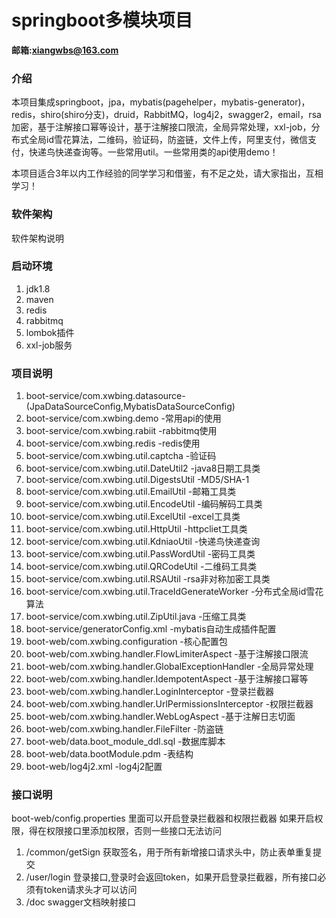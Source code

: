# springboot多模块项目

**邮箱:xiangwbs@163.com**

### 介绍

本项目集成springboot，jpa，mybatis(pagehelper，mybatis-generator)，redis，shiro(shiro分支)，druid，RabbitMQ，log4j2，swagger2，email，rsa加密，基于注解接口幂等设计，基于注解接口限流，全局异常处理，xxl-job，分布式全局id雪花算法，二维码，验证码，防盗链，文件上传，阿里支付，微信支付，快递鸟快递查询等。一些常用util。一些常用类的api使用demo！

本项目适合3年以内工作经验的同学学习和借鉴，有不足之处，请大家指出，互相学习！

### 软件架构
软件架构说明


### 启动环境

1. jdk1.8
2. maven
3. redis
4. rabbitmq
5. lombok插件
6. xxl-job服务

### 项目说明

1. boot-service/com.xwbing.datasource-(JpaDataSourceConfig,MybatisDataSourceConfig)
2. boot-service/com.xwbing.demo -常用api的使用
3. boot-service/com.xwbing.rabiit -rabbitmq使用
4. boot-service/com.xwbing.redis -redis使用
5. boot-service/com.xwbing.util.captcha -验证码
6. boot-service/com.xwbing.util.DateUtil2 -java8日期工具类
7. boot-service/com.xwbing.util.DigestsUtil -MD5/SHA-1
8. boot-service/com.xwbing.util.EmailUtil -邮箱工具类
9. boot-service/com.xwbing.util.EncodeUtil -编码解码工具类
10. boot-service/com.xwbing.util.ExcelUtil -excel工具类
11. boot-service/com.xwbing.util.HttpUtil -httpcliet工具类
12. boot-service/com.xwbing.util.KdniaoUtil -快递鸟快递查询
13. boot-service/com.xwbing.util.PassWordUtil -密码工具类
14. boot-service/com.xwbing.util.QRCodeUtil -二维码工具类
15. boot-service/com.xwbing.util.RSAUtil -rsa非对称加密工具类
16. boot-service/com.xwbing.util.TraceIdGenerateWorker -分布式全局id雪花算法
17. boot-service/com.xwbing.util.ZipUtil.java -压缩工具类
18. boot-service/generatorConfig.xml -mybatis自动生成插件配置
19. boot-web/com.xwbing.configuration -核心配置包
20. boot-web/com.xwbing.handler.FlowLimiterAspect -基于注解接口限流
21. boot-web/com.xwbing.handler.GlobalExceptionHandler -全局异常处理
22. boot-web/com.xwbing.handler.IdempotentAspect -基于注解接口幂等
23. boot-web/com.xwbing.handler.LoginInterceptor -登录拦截器
24. boot-web/com.xwbing.handler.UrlPermissionsInterceptor -权限拦截器
25. boot-web/com.xwbing.handler.WebLogAspect -基于注解日志切面
26. boot-web/com.xwbing.handler.FileFilter -防盗链
27. boot-web/data.boot_module_ddl.sql -数据库脚本
28. boot-web/data.bootModule.pdm -表结构
29. boot-web/log4j2.xml -log4j2配置

### 接口说明

boot-web/config.properties 里面可以开启登录拦截器和权限拦截器
如果开启权限，得在权限接口里添加权限，否则一些接口无法访问

1. /common/getSign 获取签名，用于所有新增接口请求头中，防止表单重复提交
2. /user/login 登录接口,登录时会返回token，如果开启登录拦截器，所有接口必须有token请求头才可以访问
3. /doc swagger文档映射接口
